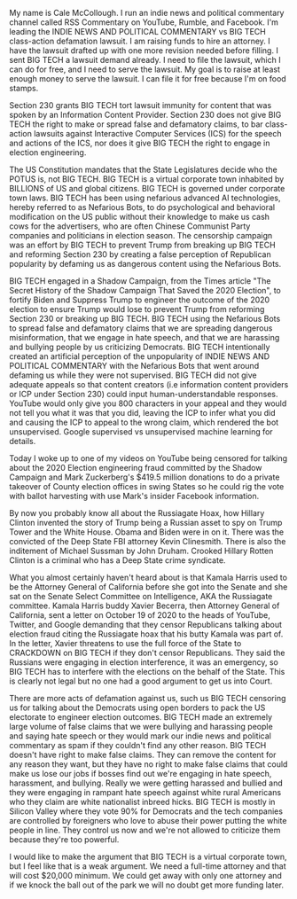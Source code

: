 My name is Cale McCollough. I run an indie news and political commentary channel called RSS Commentary on YouTube, Rumble, and Facebook. I'm leading the INDIE NEWS AND POLITICAL COMMENTARY vs BIG TECH class-action defamation lawsuit. I am raising funds to hire an attorney. I have the lawsuit drafted up with one more revision needed before filling. I sent BIG TECH a lawsuit demand already. I need to file the lawsuit, which I can do for free, and I need to serve the lawsuit. My goal is to raise at least enough money to serve the lawsuit. I can file it for free because I'm on food stamps.

Section 230 grants BIG TECH tort lawsuit immunity for content that was spoken by an Information Content Provider. Section 230 does not give BIG TECH the right to make or spread false and defamatory claims, to bar class-action lawsuits against Interactive Computer Services (ICS) for the speech and actions of the ICS, nor does it give BIG TECH the right to engage in election engineering.

The US Constitution mandates that the State Legislatures decide who the POTUS is, not BIG TECH. BIG TECH is a virtual corporate town inhabited by BILLIONS of US and global citizens. BIG TECH is governed under corporate town laws. BIG TECH has been using nefarious advanced AI technologies, hereby referred to as Nefarious Bots, to do psychological and behavioral modification on the US public without their knowledge to make us cash cows for the advertisers, who are often Chinese Communist Party companies and politicians in election season. The censorship campaign was an effort by BIG TECH to prevent Trump from breaking up BIG TECH and reforming Section 230 by creating a false perception of Republican popularity by defaming us as dangerous content using the Nefarious Bots.

BIG TECH engaged in a Shadow Campaign, from the Times article "The Secret History of the Shadow Campaign That Saved the 2020 Election", to fortify Biden and Suppress Trump to engineer the outcome of the 2020 election to ensure Trump would lose to prevent Trump from reforming Section 230 or breaking up BIG TECH. BIG TECH using the Nefarious Bots to spread false and defamatory claims that we are spreading dangerous misinformation, that we engage in hate speech, and that we are harassing and bullying people by us criticizing Democrats. BIG TECH intentionally created an artificial perception of the unpopularity of INDIE NEWS AND POLITICAL COMMENTARY with the Nefarious Bots that went around defaming us while they were not supervised. BIG TECH did not give adequate appeals so that content creators (i.e information content providers or ICP under Section 230) could input human-understandable responses. YouTube would only give you 800 characters in your appeal and they would not tell you what it was that you did, leaving the ICP to infer what you did and causing the ICP to appeal to the wrong claim, which rendered the bot unsupervised. Google supervised vs unsupervised machine learning for details.

Today I woke up to one of my videos on YouTube being censored for talking about the 2020 Election engineering fraud committed by the Shadow Campaign and Mark Zuckerberg's $419.5 million donations to do a private takeover of County election offices in swing States so he could rig the vote with ballot harvesting with use Mark's insider Facebook information.

By now you probably know all about the Russiagate Hoax, how Hillary Clinton invented the story of Trump being a Russian asset to spy on Trump Tower and the White House. Obama and Biden were in on it. There was the convicted of the Deep State FBI attorney Kevin Clinesmith. There is also the inditement of Michael Sussman by John Druham. Crooked Hillary Rotten Clinton is a criminal who has a Deep State crime syndicate.

What you almost certainly haven't heard about is that Kamala Harris used to be the Attorney General of California before she got into the Senate and she sat on the Senate Select Committee on Intelligence, AKA the Russiagate committee. Kamala Harris buddy Xavier Becerra, then Attorney General of California, sent a letter on October 19 of 2020 to the heads of YouTube, Twitter, and Google demanding that they censor Republicans talking about election fraud citing the Russiagate hoax that his butty Kamala was part of. In the letter, Xavier threatens to use the full force of the State to CRACKDOWN on BIG TECH if they don't censor Republicans. They said the Russians were engaging in election interference, it was an emergency, so BIG TECH has to interfere with the elections on the behalf of the State. This is clearly not legal but no one had a good argument to get us into Court.

There are more acts of defamation against us, such us BIG TECH censoring us for talking about the Democrats using open borders to pack the US electorate to engineer election outcomes. BIG TECH made an extremely large volume of false claims that we were bullying and harassing people and saying hate speech or they would mark our indie news and political commentary as spam if they couldn't find any other reason. BIG TECH doesn't have right to make false claims. They can remove the content for any reason they want, but they have no right to make false claims that could make us lose our jobs if bosses find out we're engaging in hate speech, harassment, and bullying. Really we were getting harassed and bullied and they were engaging in rampant hate speech against white rural Americans who they claim are white nationalist inbreed hicks. BIG TECH is mostly in Silicon Valley where they vote 90% for Democrats and the tech companies are controlled by foreigners who love to abuse their power putting the white people in line. They control us now and we're not allowed to criticize them because they're too powerful.

I would like to make the argument that BIG TECH is a virtual corporate town, but I feel like that is a weak argument. We need a full-time attorney and that will cost $20,000 minimum. We could get away with only one attorney and if we knock the ball out of the park we will no doubt get more funding later.